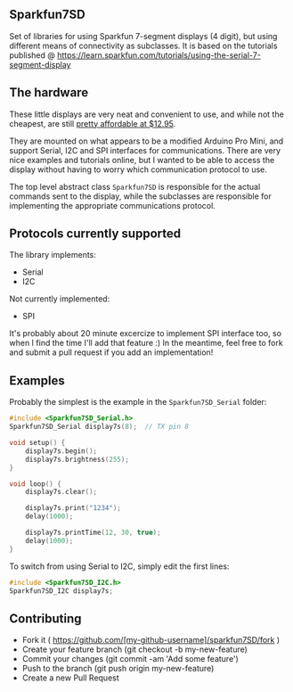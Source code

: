 ## Sparkfun7SD


Set of libraries for using Sparkfun 7-segment displays (4 digit), but using different means of connectivity as subclasses. It is based on the tutorials published @ https://learn.sparkfun.com/tutorials/using-the-serial-7-segment-display

## The hardware

These little displays are very neat and convenient to use, and while not the cheapest, are still [pretty affordable at $12.95](https://www.sparkfun.com/products/11441).

They are mounted on what appears to be a modified Arduino Pro Mini, and support Serial, I2C and SPI interfaces for communications.   There are very nice examples and tutorials online, but I wanted to be able to access the display without having to worry which communication protocol to use.

The top level abstract class ```Sparkfun7SD``` is responsible for the actual commands sent to the display, while the subclasses are responsible for implementing the appropriate communications protocol.

## Protocols currently supported

The library implements:

* Serial
* I2C

Not currently implemented:

* SPI

It's probably about 20 minute excercize to implement SPI interface too, so when I find the time I'll add that feature :)  In the meantime, feel free to fork and submit a pull request if you add an implementation!

## Examples

Probably the simplest is the example in the ```Sparkfun7SD_Serial``` folder:

```c++
#include <Sparkfun7SD_Serial.h>
Sparkfun7SD_Serial display7s(8);  // TX pin 8

void setup() {
    display7s.begin();
    display7s.brightness(255);
}

void loop() {
    display7s.clear();

    display7s.print("1234");
    delay(1000);

    display7s.printTime(12, 30, true);
    delay(1000);
}
```

To switch from using Serial to I2C, simply edit the first lines:

```c++
#include <Sparkfun7SD_I2C.h>
Sparkfun7SD_I2C display7s;
```

## Contributing

* Fork it ( https://github.com/[my-github-username]/sparkfun7SD/fork )
* Create your feature branch (git checkout -b my-new-feature)
* Commit your changes (git commit -am 'Add some feature')
* Push to the branch (git push origin my-new-feature)
* Create a new Pull Request
